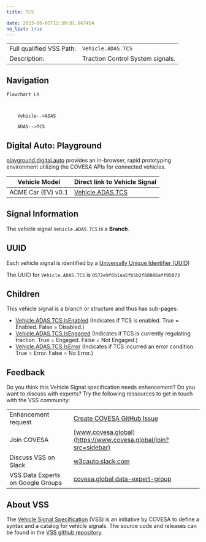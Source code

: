 ```yaml
---
title: TCS

date: 2023-06-05T12:39:01.967454
no_list: true
---
```



| | |
|---|---|
| Full qualified VSS Path: | `Vehicle.ADAS.TCS` |
| Description: | Traction Control System signals. |

## Navigation

```mermaid
flowchart LR



    Vehicle-->ADAS

    ADAS-->TCS

```


## Digital Auto: Playground

[playground.digital.auto](http://digital.auto) provides an in-browser, rapid prototyping environment utilizing the COVESA APIs for connected vehicles. 

| Vehicle Model | Direct link to Vehicle Signal |
|---|---|
| ACME Car (EV) v0.1 | [Vehicle.ADAS.TCS](https://digitalauto.netlify.app/model/STLWzk1WyqVVLbfymb4f/cvi/list/Vehicle.ADAS.TCS/) |


## Signal Information




The vehicle signal `Vehicle.ADAS.TCS` is a **Branch**.





## UUID

Each vehicle signal is identified by a [Universally Unique Identifier (UUID](https://en.wikipedia.org/wiki/Universally_unique_identifier))

The UUID for `Vehicle.ADAS.TCS` is `0572e9f6b1aa5fb5b2f68086aff05073`

## Children

This vehicle signal is a branch or structure and thus has sub-pages:

- [Vehicle.ADAS.TCS.IsEnabled](isenabled/) (Indicates if TCS is enabled. True = Enabled. False = Disabled.)
- [Vehicle.ADAS.TCS.IsEngaged](isengaged/) (Indicates if TCS is currently regulating traction. True = Engaged. False = Not Engaged.)
- [Vehicle.ADAS.TCS.IsError](iserror/) (Indicates if TCS incurred an error condition. True = Error. False = No Error.)


## Feedback

Do you think this Vehicle Signal specification needs enhancement? Do you want to discuss with experts? Try the following ressources to get in touch with the VSS community:

| | |
|---|---|
| Enhancement request | [Create COVESA GitHub Issue](https://github.com/COVESA/vehicle_signal_specification/issues/new?body=Please+describe+your+feedback&title=Signal+feedback+Vehicle.ADAS.TCS) |
| Join COVESA | [www.covesa.global](https://www.covesa.global/join?src=sidebar) |
| Discuss VSS on Slack | [w3cauto.slack.com](http://w3cauto.slack.com/) |
| VSS Data Experts on Google Groups | [covesa.global data-expert-group](https://groups.google.com/a/covesa.global/g/data-expert-group) |

## About VSS

The [Vehicle Signal Specification](https://covesa.github.io/vehicle_signal_specification/) (VSS)
is an initiative by COVESA to define a syntax and a catalog for vehicle signals.
The source code and releases can be found in the [VSS github repository](https://github.com/COVESA/vehicle_signal_specification).

